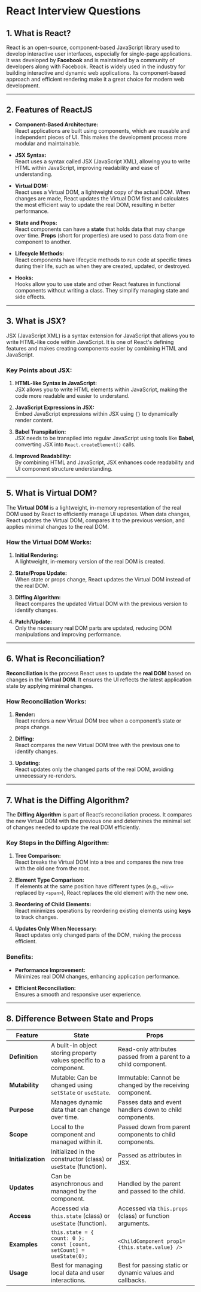 # React Interview Questions

## 1. What is React?
React is an open-source, component-based JavaScript library used to develop interactive user interfaces, especially for single-page applications. It was developed by **Facebook** and is maintained by a community of developers along with Facebook. React is widely used in the industry for building interactive and dynamic web applications. Its component-based approach and efficient rendering make it a great choice for modern web development.

---

## 2. Features of ReactJS

- **Component-Based Architecture:**  
  React applications are built using components, which are reusable and independent pieces of UI. This makes the development process more modular and maintainable.

- **JSX Syntax:**  
  React uses a syntax called JSX (JavaScript XML), allowing you to write HTML within JavaScript, improving readability and ease of understanding.

- **Virtual DOM:**  
  React uses a Virtual DOM, a lightweight copy of the actual DOM. When changes are made, React updates the Virtual DOM first and calculates the most efficient way to update the real DOM, resulting in better performance.

- **State and Props:**  
  React components can have a **state** that holds data that may change over time. **Props** (short for properties) are used to pass data from one component to another.

- **Lifecycle Methods:**  
  React components have lifecycle methods to run code at specific times during their life, such as when they are created, updated, or destroyed.

- **Hooks:**  
  Hooks allow you to use state and other React features in functional components without writing a class. They simplify managing state and side effects.

---

## 3. What is JSX?

JSX (JavaScript XML) is a syntax extension for JavaScript that allows you to write HTML-like code within JavaScript. It is one of React's defining features and makes creating components easier by combining HTML and JavaScript.

### Key Points about JSX:
1. **HTML-like Syntax in JavaScript:**  
   JSX allows you to write HTML elements within JavaScript, making the code more readable and easier to understand.

2. **JavaScript Expressions in JSX:**  
   Embed JavaScript expressions within JSX using `{}` to dynamically render content.

3. **Babel Transpilation:**  
   JSX needs to be transpiled into regular JavaScript using tools like **Babel**, converting JSX into `React.createElement()` calls.

4. **Improved Readability:**  
   By combining HTML and JavaScript, JSX enhances code readability and UI component structure understanding.

---

## 5. What is Virtual DOM?

The **Virtual DOM** is a lightweight, in-memory representation of the real DOM used by React to efficiently manage UI updates. When data changes, React updates the Virtual DOM, compares it to the previous version, and applies minimal changes to the real DOM.

### How the Virtual DOM Works:
1. **Initial Rendering:**  
   A lightweight, in-memory version of the real DOM is created.

2. **State/Props Update:**  
   When state or props change, React updates the Virtual DOM instead of the real DOM.

3. **Diffing Algorithm:**  
   React compares the updated Virtual DOM with the previous version to identify changes.

4. **Patch/Update:**  
   Only the necessary real DOM parts are updated, reducing DOM manipulations and improving performance.

---

## 6. What is Reconciliation?

**Reconciliation** is the process React uses to update the **real DOM** based on changes in the **Virtual DOM**. It ensures the UI reflects the latest application state by applying minimal changes.

### How Reconciliation Works:
1. **Render:**  
   React renders a new Virtual DOM tree when a component’s state or props change.

2. **Diffing:**  
   React compares the new Virtual DOM tree with the previous one to identify changes.

3. **Updating:**  
   React updates only the changed parts of the real DOM, avoiding unnecessary re-renders.

---

## 7. What is the Diffing Algorithm?

The **Diffing Algorithm** is part of React’s reconciliation process. It compares the new Virtual DOM with the previous one and determines the minimal set of changes needed to update the real DOM efficiently.

### Key Steps in the Diffing Algorithm:
1. **Tree Comparison:**  
   React breaks the Virtual DOM into a tree and compares the new tree with the old one from the root.

2. **Element Type Comparison:**  
   If elements at the same position have different types (e.g., `<div>` replaced by `<span>`), React replaces the old element with the new one.

3. **Reordering of Child Elements:**  
   React minimizes operations by reordering existing elements using **keys** to track changes.

4. **Updates Only When Necessary:**  
   React updates only changed parts of the DOM, making the process efficient.

### Benefits:
- **Performance Improvement:**  
  Minimizes real DOM changes, enhancing application performance.
  
- **Efficient Reconciliation:**  
  Ensures a smooth and responsive user experience.

---

## 8. Difference Between State and Props

| **Feature**         | **State**                                            | **Props**                                                |
|---------------------|------------------------------------------------------|----------------------------------------------------------|
| **Definition**       | A built-in object storing property values specific to a component. | Read-only attributes passed from a parent to a child component. |
| **Mutability**       | Mutable: Can be changed using `setState` or `useState`. | Immutable: Cannot be changed by the receiving component. |
| **Purpose**          | Manages dynamic data that can change over time.       | Passes data and event handlers down to child components.  |
| **Scope**            | Local to the component and managed within it.         | Passed down from parent components to child components.   |
| **Initialization**   | Initialized in the constructor (class) or `useState` (function). | Passed as attributes in JSX.                             |
| **Updates**          | Can be asynchronous and managed by the component.     | Handled by the parent and passed to the child.            |
| **Access**           | Accessed via `this.state` (class) or `useState` (function). | Accessed via `this.props` (class) or function arguments.  |
| **Examples**         | `this.state = { count: 0 };` <br> `const [count, setCount] = useState(0);` | `<ChildComponent prop1={this.state.value} />`            |
| **Usage**            | Best for managing local data and user interactions.   | Best for passing static or dynamic values and callbacks.  |
